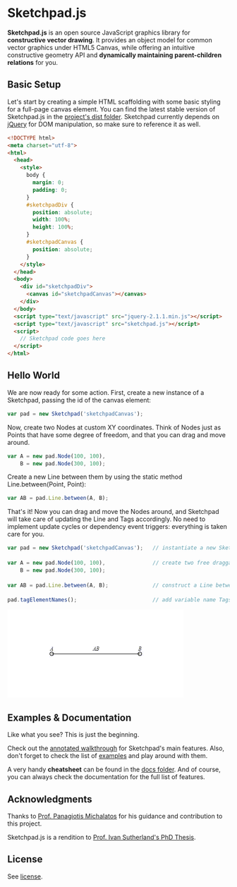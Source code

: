 Sketchpad.js
============

**Sketchpad.js** is an open source JavaScript graphics library for **constructive vector drawing**. It provides an object model for common vector graphics under HTML5 Canvas, while offering an intuitive constructive geometry API and **dynamically maintaining parent-children relations** for you.

Basic Setup
-----------

Let's start by creating a simple HTML scaffolding with some basic styling for a full-page canvas element. You can find the latest stable version of Sketchpad.js in the [project's dist folder](https://github.com/garciadelcastillo/sketchpad.js/tree/master/dist). Sketchpad currently depends on [jQuery](http://jquery.com/) for DOM manipulation, so make sure to reference it as well.

```html
<!DOCTYPE html>
<meta charset="utf-8">
<html>
  <head>
    <style>
      body {
        margin: 0;
        padding: 0;
      }
      #sketchpadDiv {
        position: absolute; 
        width: 100%; 
        height: 100%;
      }
      #sketchpadCanvas {
        position: absolute;
      }
    </style>
  </head>
  <body>
    <div id="sketchpadDiv">
      <canvas id="sketchpadCanvas"></canvas>       
    </div>
  </body>
  <script type="text/javascript" src="jquery-2.1.1.min.js"></script>
  <script type="text/javascript" src="sketchpad.js"></script>
  <script>
    // Sketchpad code goes here
  </script>
</html>
```

Hello World
-----------

We are now ready for some action. First, create a new instance of a Sketchpad, passing the id of the canvas element:

```javascript
var pad = new Sketchpad('sketchpadCanvas');
```

Now, create two Nodes at custom XY coordinates. Think of Nodes just as Points that have some degree of freedom, and that you can drag and move around.

```javascript
var A = new pad.Node(100, 100),
    B = new pad.Node(300, 100);
```

Create a new Line between them by using the static method Line.between(Point, Point):

```javascript
var AB = pad.Line.between(A, B);
```

That's it! Now you can drag and move the Nodes around, and Sketchpad will take care of updating the Line and Tags accordingly. No need to implement update cycles or dependency event triggers: everything is taken care for you.

```javascript
var pad = new Sketchpad('sketchpadCanvas');   // instantiate a new Sketchpad on canvas

var A = new pad.Node(100, 100),               // create two free draggable Nodes
    B = new pad.Node(300, 100);

var AB = pad.Line.between(A, B);              // construct a Line between the Nodes

pad.tagElementNames();                        // add variable name Tags to all elements
```
![Line between two Nodes](https://github.com/garciadelcastillo/sketchpad.js/blob/master/docs/readme/linenodes.gif "Line between two Nodes")


Examples & Documentation
------------------------

Like what you see? This is just the beginning.

Check out the [annotated walkthrough](https://github.com/garciadelcastillo/sketchpad.js/wiki/Walkthrough) for Sketchpad's main features. Also, don't forget to check the list of [examples](https://github.com/garciadelcastillo/sketchpad.js/wiki/Examples) and play around with them.

A very handy **cheatsheet** can be found in the [docs folder](https://github.com/garciadelcastillo/sketchpad.js/tree/master/docs). And of course, you can always check the documentation for the full list of features.

Acknowledgments
---------------

Thanks to [Prof. Panagiotis Michalatos](http://sawapan.eu) for his guidance and contribution to this project.

Sketchpad.js is a rendition to [Prof. Ivan Sutherland's PhD Thesis](https://www.youtube.com/watch?v=495nCzxM9PI).

License
-------
See [license](https://github.com/garciadelcastillo/sketchpad.js/tree/master/LICENSE.md).
